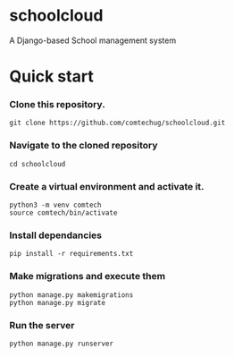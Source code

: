# schoolcloud

A Django-based School management system

# Quick start

### Clone this repository.

```
git clone https://github.com/comtechug/schoolcloud.git
```

### Navigate to the cloned repository

```
cd schoolcloud
```

### Create a virtual environment and activate it.

```
python3 -m venv comtech    
source comtech/bin/activate
```

### Install dependancies

```
pip install -r requirements.txt
```

### Make migrations and execute them

```
python manage.py makemigrations
python manage.py migrate
```
### Run the server

```
python manage.py runserver
```
